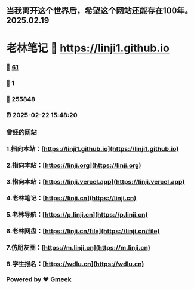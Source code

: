 ## 当我离开这个世界后，希望这个网站还能存在100年。2025.02.19
# 老林笔记 :link: https://linji1.github.io 
### :page_facing_up: [61](https://linji1.github.io/tag.html) 
### :speech_balloon: 1 
### :hibiscus: 255848 
### :alarm_clock: 2025-02-22 15:48:20 
### 曾经的网站 <br><br>1.指向本站：[https://linji1.github.io](https://linji1.github.io)<br><br>2.指向本站：[https://linji.org](https://linji.org)<br><br>3.指向本站：[https://linji.vercel.app](https://linji.vercel.app)<br><br>4.老林笔记：[https://linji.cn](https://linji.cn)<br><br>5.老林导航：[https://p.linji.cn](https://p.linji.cn)<br><br>6.老林网盘：[https://linji.cn/file](https://linji.cn/file)<br><br>7.仿朋友圈：[https://m.linji.cn](https://m.linji.cn)<br><br>8.学生报名：[https://wdlu.cn](https://wdlu.cn)<br><br>Powered by :heart: [Gmeek](https://github.com/Meekdai/Gmeek)
